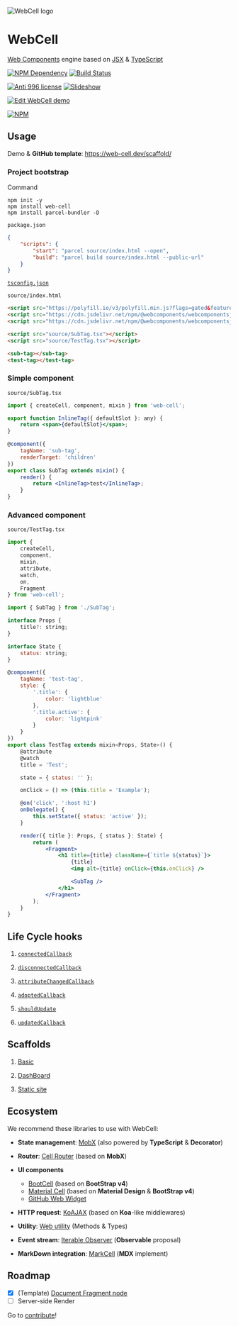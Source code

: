 ![WebCell logo](https://web-cell.dev/WebCell-0.f1ffd28b.png)

# WebCell

[Web Components][1] engine based on [JSX][2] & [TypeScript][3]

[![NPM Dependency](https://david-dm.org/EasyWebApp/WebCell.svg)][4]
[![Build Status](https://travis-ci.com/EasyWebApp/WebCell.svg?branch=v2)][5]

[![Anti 996 license](https://img.shields.io/badge/license-Anti%20996-blue.svg)][6]
[![Slideshow](https://img.shields.io/badge/learn-Slideshow-blue)][7]

[![Edit WebCell demo](https://codesandbox.io/static/img/play-codesandbox.svg)][8]

[![NPM](https://nodei.co/npm/web-cell.png?downloads=true&downloadRank=true&stars=true)][9]

## Usage

Demo & **GitHub template**: https://web-cell.dev/scaffold/

### Project bootstrap

Command

```shell
npm init -y
npm install web-cell
npm install parcel-bundler -D
```

`package.json`

```json
{
    "scripts": {
        "start": "parcel source/index.html --open",
        "build": "parcel build source/index.html --public-url"
    }
}
```

[`tsconfig.json`](https://github.com/EasyWebApp/WebCell/blob/v2/tsconfig.json)

`source/index.html`

```html
<script src="https://polyfill.io/v3/polyfill.min.js?flags=gated&features=Object.fromEntries%2CArray.prototype.flat"></script>
<script src="https://cdn.jsdelivr.net/npm/@webcomponents/webcomponentsjs@2.4.3/webcomponents-bundle.min.js"></script>
<script src="https://cdn.jsdelivr.net/npm/@webcomponents/webcomponentsjs@2.4.3/custom-elements-es5-adapter.js"></script>

<script src="source/SubTag.tsx"></script>
<script src="source/TestTag.tsx"></script>

<sub-tag></sub-tag>
<test-tag></test-tag>
```

### Simple component

`source/SubTag.tsx`

```jsx
import { createCell, component, mixin } from 'web-cell';

export function InlineTag({ defaultSlot }: any) {
    return <span>{defaultSlot}</span>;
}

@component({
    tagName: 'sub-tag',
    renderTarget: 'children'
})
export class SubTag extends mixin() {
    render() {
        return <InlineTag>test</InlineTag>;
    }
}
```

### Advanced component

`source/TestTag.tsx`

```jsx
import {
    createCell,
    component,
    mixin,
    attribute,
    watch,
    on,
    Fragment
} from 'web-cell';

import { SubTag } from './SubTag';

interface Props {
    title?: string;
}

interface State {
    status: string;
}

@component({
    tagName: 'test-tag',
    style: {
        '.title': {
            color: 'lightblue'
        },
        '.title.active': {
            color: 'lightpink'
        }
    }
})
export class TestTag extends mixin<Props, State>() {
    @attribute
    @watch
    title = 'Test';

    state = { status: '' };

    onClick = () => (this.title = 'Example');

    @on('click', ':host h1')
    onDelegate() {
        this.setState({ status: 'active' });
    }

    render({ title }: Props, { status }: State) {
        return (
            <Fragment>
                <h1 title={title} className={`title ${status}`}>
                    {title}
                    <img alt={title} onClick={this.onClick} />

                    <SubTag />
                </h1>
            </Fragment>
        );
    }
}
```

## Life Cycle hooks

1. [`connectedCallback`](https://web-cell.dev/WebCell/interfaces/webcellcomponent.html#connectedcallback)

2. [`disconnectedCallback`](https://web-cell.dev/WebCell/interfaces/webcellcomponent.html#disconnectedcallback)

3. [`attributeChangedCallback`](https://web-cell.dev/WebCell/interfaces/webcellcomponent.html#attributechangedcallback)

4. [`adoptedCallback`](https://web-cell.dev/WebCell/interfaces/webcellcomponent.html#adoptedcallback)

5. [`shouldUpdate`](https://web-cell.dev/WebCell/interfaces/webcellcomponent.html#shouldupdate)

6. [`updatedCallback`](https://web-cell.dev/WebCell/interfaces/webcellcomponent.html#updatedcallback)

## Scaffolds

1. [Basic](https://github.com/EasyWebApp/scaffold)

2. [DashBoard](https://github.com/EasyWebApp/DashBoard)

3. [Static site](https://github.com/EasyWebApp/mark-wiki)

## Ecosystem

We recommend these libraries to use with WebCell:

-   **State management**: [MobX][10] (also powered by **TypeScript** & **Decorator**)

-   **Router**: [Cell Router][11] (based on **MobX**)

-   **UI components**

    -   [BootCell][12] (based on **BootStrap v4**)
    -   [Material Cell][13] (based on **Material Design** & **BootStrap v4**)
    -   [GitHub Web Widget][14]

-   **HTTP request**: [KoAJAX][15] (based on **Koa**-like middlewares)

-   **Utility**: [Web utility][16] (Methods & Types)

-   **Event stream**: [Iterable Observer][17] (**Observable** proposal)

-   **MarkDown integration**: [MarkCell][18] (**MDX** implement)

## Roadmap

-   [x] (Template) [Document Fragment node][19]
-   [ ] Server-side Render

Go to [contribute][20]!

[1]: https://www.webcomponents.org/
[2]: https://facebook.github.io/jsx/
[3]: https://www.typescriptlang.org
[4]: https://david-dm.org/EasyWebApp/WebCell
[5]: https://travis-ci.com/EasyWebApp/WebCell
[6]: https://github.com/996icu/996.ICU/blob/master/LICENSE
[7]: https://tech-query.me/programming/web-components-practise/slide.html
[8]: https://codesandbox.io/s/webcell-demo-9gyll?autoresize=1&fontsize=14&hidenavigation=1&module=%2Fsrc%2FClock.tsx&theme=dark
[9]: https://nodei.co/npm/web-cell/
[10]: https://github.com/EasyWebApp/WebCell/blob/v2/MobX
[11]: https://web-cell.dev/cell-router/
[12]: https://bootstrap.web-cell.dev/
[13]: https://web-cell.dev/material-cell/
[14]: https://tech-query.me/GitHub-Web-Widget/
[15]: https://web-cell.dev/KoAJAX/
[16]: https://web-cell.dev/web-utility/
[17]: https://web-cell.dev/iterable-observer/
[18]: https://github.com/EasyWebApp/MarkCell
[19]: https://github.com/Microsoft/TypeScript/issues/20469
[20]: https://github.com/EasyWebApp/WebCell/blob/v2/Contributing.md

